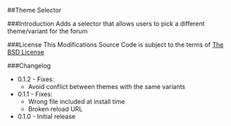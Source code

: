 ##Theme Selector

###Introduction
Adds a selector that allows users to pick a different theme/variant for the forum

###License
This Modifications Source Code is subject to the terms of [The BSD License](http://opensource.org/licenses/BSD-3-Clause)

###Changelog
  * 0.1.2 - Fixes:
    * Avoid conflict between themes with the same variants
  * 0.1.1 - Fixes:
    * Wrong file included at install time
    * Broken reload URL
  * 0.1.0 - Initial release